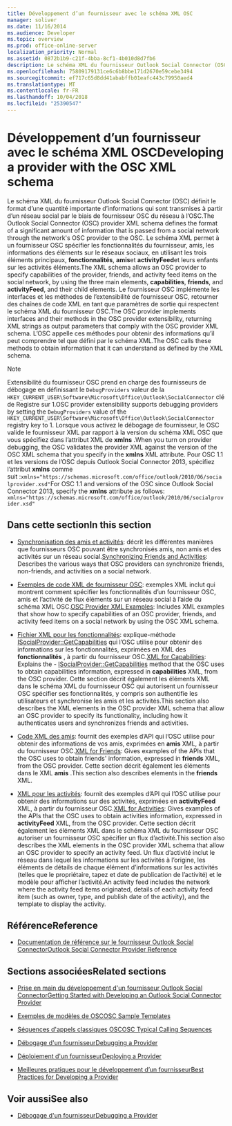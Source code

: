 ```yaml
---
title: Développement d’un fournisseur avec le schéma XML OSC
manager: soliver
ms.date: 11/16/2014
ms.audience: Developer
ms.topic: overview
ms.prod: office-online-server
localization_priority: Normal
ms.assetid: 0872b1b9-c21f-4bba-8cf1-4b010d8d7fb6
description: Le schéma XML du fournisseur Outlook Social Connector (OSC) définit le format d’une quantité importante d’informations qui sont transmises à partir d’un réseau social par le biais de fournisseur OSC du réseau à l’OSC.
ms.openlocfilehash: 75809179131ce6c6b8bbe171d2670e59cebe3494
ms.sourcegitcommit: ef717c65d8dd41ababffb01eafc443c79950aed4
ms.translationtype: MT
ms.contentlocale: fr-FR
ms.lasthandoff: 10/04/2018
ms.locfileid: "25390547"
---
```

# <a name="developing-a-provider-with-the-osc-xml-schema"></a><span data-ttu-id="560f3-103">Développement d’un fournisseur avec le schéma XML OSC</span><span class="sxs-lookup"><span data-stu-id="560f3-103">Developing a provider with the OSC XML schema</span></span>

<span data-ttu-id="560f3-104">Le schéma XML du fournisseur Outlook Social Connector (OSC) définit le format d’une quantité importante d’informations qui sont transmises à partir d’un réseau social par le biais de fournisseur OSC du réseau à l’OSC.</span><span class="sxs-lookup"><span data-stu-id="560f3-104">The Outlook Social Connector (OSC) provider XML schema defines the format of a significant amount of information that is passed from a social network through the network's OSC provider to the OSC.</span></span> <span data-ttu-id="560f3-105">Le schéma XML permet à un fournisseur OSC spécifier les fonctionnalités du fournisseur, amis, les informations des éléments sur le réseaux sociaux, en utilisant les trois éléments principaux, **fonctionnalités**, **amis**et **activityFeed**et leurs enfants sur les activités éléments.</span><span class="sxs-lookup"><span data-stu-id="560f3-105">The XML schema allows an OSC provider to specify capabilities of the provider, friends, and activity feed items on the social network, by using the three main elements, **capabilities**, **friends**, and **activityFeed**, and their child elements.</span></span> <span data-ttu-id="560f3-106">Le fournisseur OSC implémente les interfaces et les méthodes de l’extensibilité de fournisseur OSC, retourner des chaînes de code XML en tant que paramètres de sortie qui respectent le schéma XML du fournisseur OSC.</span><span class="sxs-lookup"><span data-stu-id="560f3-106">The OSC provider implements interfaces and their methods in the OSC provider extensibility, returning XML strings as output parameters that comply with the OSC provider XML schema.</span></span> <span data-ttu-id="560f3-107">L’OSC appelle ces méthodes pour obtenir des informations qu’il peut comprendre tel que défini par le schéma XML.</span><span class="sxs-lookup"><span data-stu-id="560f3-107">The OSC calls these methods to obtain information that it can understand as defined by the XML schema.</span></span>
  
> [!NOTE]
> <span data-ttu-id="560f3-108">Extensibilité du fournisseur OSC prend en charge des fournisseurs de débogage en définissant le `DebugProviders` valeur de la `HKEY_CURRENT_USER\Software\Microsoft\Office\Outlook\SocialConnector` clé de Registre sur 1.</span><span class="sxs-lookup"><span data-stu-id="560f3-108">OSC provider extensibility supports debugging providers by setting the `DebugProviders` value of the  `HKEY_CURRENT_USER\Software\Microsoft\Office\Outlook\SocialConnector` registry key to 1.</span></span> <span data-ttu-id="560f3-109">Lorsque vous activez le débogage de fournisseur, le OSC valide le fournisseur XML par rapport à la version du schéma XML OSC que vous spécifiez dans l’attribut XML de **xmlns** .</span><span class="sxs-lookup"><span data-stu-id="560f3-109">When you turn on provider debugging, the OSC validates the provider XML against the version of the OSC XML schema that you specify in the **xmlns** XML attribute.</span></span> <span data-ttu-id="560f3-110">Pour OSC 1.1 et les versions de l’OSC depuis Outlook Social Connector 2013, spécifiez l’attribut **xmlns** comme suit :`xmlns="https://schemas.microsoft.com/office/outlook/2010/06/socialprovider.xsd"`</span><span class="sxs-lookup"><span data-stu-id="560f3-110">For OSC 1.1 and versions of the OSC since Outlook Social Connector 2013, specify the **xmlns** attribute as follows: `xmlns="https://schemas.microsoft.com/office/outlook/2010/06/socialprovider.xsd"`</span></span>
  
## <a name="in-this-section"></a><span data-ttu-id="560f3-111">Dans cette section</span><span class="sxs-lookup"><span data-stu-id="560f3-111">In this section</span></span>

- <span data-ttu-id="560f3-112">[Synchronisation des amis et activités](synchronizing-friends-and-activities.md): décrit les différentes manières que fournisseurs OSC pouvant être synchronisés amis, non amis et des activités sur un réseau social.</span><span class="sxs-lookup"><span data-stu-id="560f3-112">[Synchronizing Friends and Activities](synchronizing-friends-and-activities.md): Describes the various ways that OSC providers can synchronize friends, non-friends, and activities on a social network.</span></span> 
    
- <span data-ttu-id="560f3-113">[Exemples de code XML de fournisseur OSC](osc-provider-xml-examples.md): exemples XML inclut qui montrent comment spécifier les fonctionnalités d’un fournisseur OSC, amis et l’activité de flux éléments sur un réseau social à l’aide du schéma XML OSC.</span><span class="sxs-lookup"><span data-stu-id="560f3-113">[OSC Provider XML Examples](osc-provider-xml-examples.md): Includes XML examples that show how to specify capabilities of an OSC provider, friends, and activity feed items on a social network by using the OSC XML schema.</span></span>
    
- <span data-ttu-id="560f3-114">[Fichier XML pour les fonctionnalités](xml-for-capabilities.md): explique-méthode [ISocialProvider::GetCapabilities](isocialprovider-getcapabilities.md) qui l’OSC utilise pour obtenir des informations sur les fonctionnalités, exprimées en XML des **fonctionnalités** , à partir du fournisseur OSC.</span><span class="sxs-lookup"><span data-stu-id="560f3-114">[XML for Capabilities](xml-for-capabilities.md): Explains the - [ISocialProvider::GetCapabilities](isocialprovider-getcapabilities.md) method that the OSC uses to obtain capabilities information, expressed in **capabilities** XML, from the OSC provider.</span></span> <span data-ttu-id="560f3-115">Cette section décrit également les éléments XML dans le schéma XML du fournisseur OSC qui autorisent un fournisseur OSC spécifier ses fonctionnalités, y compris son authentifie les utilisateurs et synchronise les amis et les activités.</span><span class="sxs-lookup"><span data-stu-id="560f3-115">This section also describes the XML elements in the OSC provider XML schema that allow an OSC provider to specify its functionality, including how it authenticates users and synchronizes friends and activities.</span></span> 
    
- <span data-ttu-id="560f3-116">[Code XML des amis](xml-for-friends.md): fournit des exemples d’API qui l’OSC utilise pour obtenir des informations de vos amis, exprimées en **amis** XML, à partir du fournisseur OSC.</span><span class="sxs-lookup"><span data-stu-id="560f3-116">[XML for Friends](xml-for-friends.md): Gives examples of the APIs that the OSC uses to obtain friends' information, expressed in **friends** XML, from the OSC provider.</span></span> <span data-ttu-id="560f3-117">Cette section décrit également les éléments dans le XML **amis** .</span><span class="sxs-lookup"><span data-stu-id="560f3-117">This section also describes elements in the **friends** XML.</span></span> 
    
- <span data-ttu-id="560f3-118">[XML pour les activités](xml-for-activities.md): fournit des exemples d’API qui l’OSC utilise pour obtenir des informations sur des activités, exprimées en **activityFeed** XML, à partir du fournisseur OSC.</span><span class="sxs-lookup"><span data-stu-id="560f3-118">[XML for Activities](xml-for-activities.md): Gives examples of the APIs that the OSC uses to obtain activities information, expressed in **activityFeed** XML, from the OSC provider.</span></span> <span data-ttu-id="560f3-119">Cette section décrit également les éléments XML dans le schéma XML du fournisseur OSC autoriser un fournisseur OSC spécifier un flux d’activité.</span><span class="sxs-lookup"><span data-stu-id="560f3-119">This section also describes the XML elements in the OSC provider XML schema that allow an OSC provider to specify an activity feed.</span></span> <span data-ttu-id="560f3-120">Un flux d’activité inclut le réseau dans lequel les informations sur les activités à l’origine, les éléments de détails de chaque élément d’informations sur les activités (telles que le propriétaire, tapez et date de publication de l’activité) et le modèle pour afficher l’activité.</span><span class="sxs-lookup"><span data-stu-id="560f3-120">An activity feed includes the network where the activity feed items originated, details of each activity feed item (such as owner, type, and publish date of the activity), and the template to display the activity.</span></span> 
    
## <a name="reference"></a><span data-ttu-id="560f3-121">Référence</span><span class="sxs-lookup"><span data-stu-id="560f3-121">Reference</span></span>

- [<span data-ttu-id="560f3-122">Documentation de référence sur le fournisseur Outlook Social Connector</span><span class="sxs-lookup"><span data-stu-id="560f3-122">Outlook Social Connector Provider Reference</span></span>](outlook-social-connector-provider-reference-0.md)
  
## <a name="related-sections"></a><span data-ttu-id="560f3-123">Sections associées</span><span class="sxs-lookup"><span data-stu-id="560f3-123">Related sections</span></span>

- [<span data-ttu-id="560f3-124">Prise en main du développement d'un fournisseur Outlook Social Connector</span><span class="sxs-lookup"><span data-stu-id="560f3-124">Getting Started with Developing an Outlook Social Connector Provider</span></span>](getting-started-with-developing-an-outlook-social-connector-provider.md)
  
- [<span data-ttu-id="560f3-125">Exemples de modèles de OSC</span><span class="sxs-lookup"><span data-stu-id="560f3-125">OSC Sample Templates</span></span>](osc-sample-templates.md)
  
- [<span data-ttu-id="560f3-126">Séquences d'appels classiques OSC</span><span class="sxs-lookup"><span data-stu-id="560f3-126">OSC Typical Calling Sequences</span></span>](osc-typical-calling-sequences.md)
  
- [<span data-ttu-id="560f3-127">Débogage d'un fournisseur</span><span class="sxs-lookup"><span data-stu-id="560f3-127">Debugging a Provider</span></span>](debugging-a-provider.md)
  
- [<span data-ttu-id="560f3-128">Déploiement d'un fournisseur</span><span class="sxs-lookup"><span data-stu-id="560f3-128">Deploying a Provider</span></span>](deploying-a-provider.md)
  
- [<span data-ttu-id="560f3-129">Meilleures pratiques pour le développement d’un fournisseur</span><span class="sxs-lookup"><span data-stu-id="560f3-129">Best Practices for Developing a Provider</span></span>](best-practices-for-developing-a-provider.md)
  
## <a name="see-also"></a><span data-ttu-id="560f3-130">Voir aussi</span><span class="sxs-lookup"><span data-stu-id="560f3-130">See also</span></span>

- [<span data-ttu-id="560f3-131">Débogage d'un fournisseur</span><span class="sxs-lookup"><span data-stu-id="560f3-131">Debugging a Provider</span></span>](debugging-a-provider.md)


